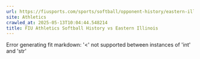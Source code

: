 ```yaml
---
url: https://fiusports.com/sports/softball/opponent-history/eastern-illinois/400
site: Athletics
crawled_at: 2025-05-13T10:04:44.548214
title: FIU Athletics Softball History vs Eastern Illinois
---
```


Error generating fit markdown: '<' not supported between instances of 'int' and 'str'